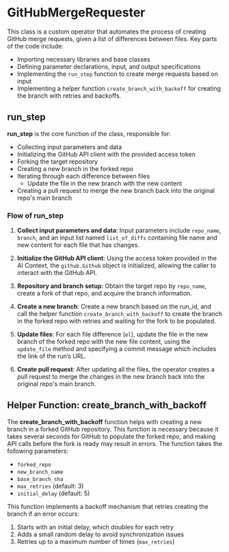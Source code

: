 # GitHubMergeRequester

This class is a custom operator that automates the process of creating GitHub merge requests, given a list of differences between files. Key parts of the code include:

- Importing necessary libraries and base classes
- Defining parameter declarations, input, and output specifications
- Implementing the `run_step` function to create merge requests based on input
- Implementing a helper function `create_branch_with_backoff` for creating the branch with retries and backoffs.

## run_step

**run_step** is the core function of the class, responsible for:

- Collecting input parameters and data
- Initializing the GitHub API client with the provided access token
- Forking the target repository
- Creating a new branch in the forked repo
- Iterating through each difference between files
  - Update the file in the new branch with the new content
- Creating a pull request to merge the new branch back into the original repo's main branch

### Flow of run_step

1. **Collect input parameters and data**: Input parameters include `repo_name`, `branch`, and an input list named `list_of_diffs` containing file name and new content for each file that has changes.

2. **Initialize the GitHub API client**: Using the access token provided in the AI Context, the `github.Github` object is initialized, allowing the caller to interact with the GitHub API.

3. **Repository and branch setup**: Obtain the target repo by `repo_name`, create a fork of that repo, and acquire the branch information.

4. **Create a new branch**: Create a new branch based on the run_id, and call the helper function `create_branch_with_backoff` to create the branch in the forked repo with retries and waiting for the fork to be populated.

5. **Update files**: For each file difference (`el`), update the file in the new branch of the forked repo with the new file content, using the `update_file` method and specifying a commit message which includes the link of the run’s URL.

6. **Create pull request**: After updating all the files, the operator creates a pull request to merge the changes in the new branch back into the original repo's main branch.

## Helper Function: create_branch_with_backoff

The **create_branch_with_backoff** function helps with creating a new branch in a forked GitHub repository. This function is necessary because it takes several seconds for GitHub to populate the forked repo, and making API calls before the fork is ready may result in errors. The function takes the following parameters:

- `forked_repo`
- `new_branch_name`
- `base_branch_sha`
- `max_retries` (default: 3)
- `initial_delay` (default: 5)

This function implements a backoff mechanism that retries creating the branch if an error occurs:

1. Starts with an initial delay, which doubles for each retry
2. Adds a small random delay to avoid synchronization issues
3. Retries up to a maximum number of times (`max_retries`)